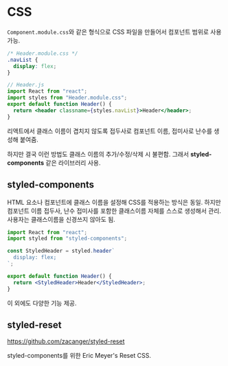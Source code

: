 # CSS

`Component.module.css`와 같은 형식으로 CSS 파일을 만들어서 컴포넌트 범위로 사용 가능.

```css
/* Header.module.css */
.navList {
  display: flex;
}
```

```jsx
// Header.js
import React from "react";
import styles from "Header.module.css";
export default function Header() {
  return <header classname={styles.navList}>Header</header>;
}
```

리액트에서 클래스 이름이 겹치지 않도록 접두사로 컴포넌트 이름, 접미사로 난수를 생성해 붙여줌.

하지만 결국 이런 방법도 클래스 이름의 추가/수정/삭제 시 불편함. 그래서 **styled-components** 같은 라이브러리 사용.

## styled-components

HTML 요소나 컴포넌트에 클래스 이름을 설정해 CSS를 적용하는 방식은 동일. 하지만 컴포넌트 이름 접두사, 난수 접미사를 포함한 클래스이름 자체를 스스로 생성해서 관리. 사용자는 클래스이름을 신경쓰지 않아도 됨.

```jsx
import React from "react";
import styled from "styled-components";

const StyledHeader = styled.header`
  display: flex;
`;

export default function Header() {
  return <StyledHeader>Header</StyledHeader>;
}
```

이 외에도 다양한 기능 제공.

## styled-reset

https://github.com/zacanger/styled-reset

styled-components를 위한 Eric Meyer's Reset CSS.
